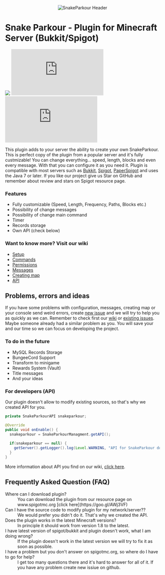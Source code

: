 <div align="center"><img alt="SnakeParkour Header" src="https://i.imgur.com/SMjiNii.png"></div>

# Snake Parkour - Plugin for Minecraft Server (Bukkit/Spigot)
![](https://img.shields.io/badge/Java-7_or_later-green.svg?style=flat-square&link=https://java.com)
![](https://img.shields.io/badge/CraftBukkit->_1.10.2-blue.svg?style=flat-square&link=https://bukkit.org) 
![](https://img.shields.io/badge/Spigot->_1.10.2-yellow.svg?style=flat-square&link=https://spigotmc.org)

This plugin adds to your server the ability to create your own SnakeParkour. 
This is perfect copy of the plugin from a popular server and it's fully custmizable! 
You can change everything... speed, length, blocks and even every message. With that you can configure it as you need it. 
Plugin is compatible with most servers such as [Bukkit](https://bukkit.org), [Spigot](https://spigotmc.org), [PaperSpigot](https://paper.readthedocs.io/) 
and uses the Java 7 or later. If you like our project give us Star on GitHub and remember about review and stars on Spigot resource page.

### Features
 * Fully customizable (Speed, Length, Frequency, Paths, Blocks etc.)
 * Possibility of change messages
 * Possibility of change main command
 * Timer
 * Records storage
 * Own API (check below)
 
### Want to know more? Visit our wiki
* [Setup](https://github.com/Nicc0/Snake-Parkour/wiki/Setup-Guide)
* [Commands](https://github.com/Nicc0/Snake-Parkour/wiki/Commands)
* [Permissions](https://github.com/Nicc0/Snake-Parkour/wiki/Permissions)
* [Messages](https://github.com/Nicc0/Snake-Parkour/wiki/Messages)
* [Creating map](https://github.com/Nicc0/Snake-Parkour/wiki/Creating-Map-Guide)
* [API](https://github.com/Nicc0/Snake-Parkour/wiki/API)

## Problems, errors and ideas
If you have some problems with configuration, messages, creating map or your console send weird errors, 
create [new issue](https://github.com/Nicc0/Snake-Parkour/issues/new) and we will try to help you as quickly as we can. Remember to check first our [wiki](https://github.com/Nicc0/Snake-Parkour/wiki/) or [existing issues](https://github.com/Nicc0/Snake-Parkour/issues).
Maybe someone already had a similar problem as you. You will save your and our time so we can focus on developing the project.

### To do in the future
- MySQL Records Storage
- BungeeCord Support
- Transform to minigame
- Rewards System (Vault)
- Title messages
- And your ideas

### For developers (API)
Our plugin doesn't allow to modify existing sources, so that's why we created API for you.

```java
private SnakeParkourAPI snakeparkour;

@Override
public void onEnable() {
  snakeparkour = SnakeParkourManagment.getAPI();
  
  if(snakeparkour == null) {
    getServer().getLogger().log(Level.WARNING, "API for SnakeParkour doesn't exists.");
  }
}
```

More information about API you find on our wiki, [click here](https://github.com/Nicc0/Snake-Parkour/wiki/API).

## Frequently Asked Question (FAQ)
<dl>
  <dt>Where can I download plugin?</dt>
  <dd>You can download the plugin from our resource page on www.spigotmc.org [click here](https://goo.gl/AWj3VF)</dd>

  <dt>Can I have the source code to modify plugin for my network/server??</dt>
  <dd>We would prefer you didn't do it. That's why we created the API.</dd>

  <dt>Does the plugin works in the latest Minecraft versions?</dt>
  <dd>In principle it should work from version 1.8 to the latest.</dd>

  <dt>I have latest version of spigot/bukkit and plugin doesn't work, what I am doing wrong?</dt>
  <dd>If the plugin doesn't work in the latest version we will try to fix it as soon as possible.</dd>
  
  <dt>I have a problem but you don't answer on spigotmc.org, so where do I have to go for help?</dt>
  <dd>I get too many questions there and it's hard to answer for all of it. If you have any problem create new issiue on github.</dd>
</dl>
